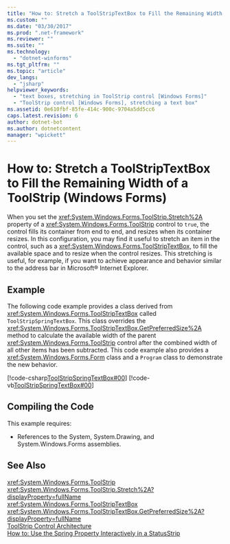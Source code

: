 ```yaml
---
title: "How to: Stretch a ToolStripTextBox to Fill the Remaining Width of a ToolStrip (Windows Forms)"
ms.custom: ""
ms.date: "03/30/2017"
ms.prod: ".net-framework"
ms.reviewer: ""
ms.suite: ""
ms.technology: 
  - "dotnet-winforms"
ms.tgt_pltfrm: ""
ms.topic: "article"
dev_langs: 
  - "jsharp"
helpviewer_keywords: 
  - "text boxes, stretching in ToolStrip control [Windows Forms]"
  - "ToolStrip control [Windows Forms], stretching a text box"
ms.assetid: 0e610fbf-85fe-414c-900c-9704a5dd5cc6
caps.latest.revision: 6
author: dotnet-bot
ms.author: dotnetcontent
manager: "wpickett"
---
```

# How to: Stretch a ToolStripTextBox to Fill the Remaining Width of a ToolStrip (Windows Forms)
When you set the <xref:System.Windows.Forms.ToolStrip.Stretch%2A> property of a <xref:System.Windows.Forms.ToolStrip> control to `true`, the control fills its container from end to end, and resizes when its container resizes. In this configuration, you may find it useful to stretch an item in the control, such as a <xref:System.Windows.Forms.ToolStripTextBox>, to fill the available space and to resize when the control resizes. This stretching is useful, for example, if you want to achieve appearance and behavior similar to the address bar in Microsoft® Internet Explorer.  
  
## Example  
 The following code example provides a class derived from <xref:System.Windows.Forms.ToolStripTextBox> called `ToolStripSpringTextBox`. This class overrides the <xref:System.Windows.Forms.ToolStripTextBox.GetPreferredSize%2A> method to calculate the available width of the parent <xref:System.Windows.Forms.ToolStrip> control after the combined width of all other items has been subtracted. This code example also provides a <xref:System.Windows.Forms.Form> class and a `Program` class to demonstrate the new behavior.  
  
 [!code-csharp[ToolStripSpringTextBox#00](../../../../samples/snippets/csharp/VS_Snippets_Winforms/ToolStripSpringTextBox/cs/ToolStripSpringTextBox.cs#00)]
 [!code-vb[ToolStripSpringTextBox#00](../../../../samples/snippets/visualbasic/VS_Snippets_Winforms/ToolStripSpringTextBox/vb/ToolStripSpringTextBox.vb#00)]  
  
## Compiling the Code  
 This example requires:  
  
-   References to the System, System.Drawing, and System.Windows.Forms assemblies.  
  
## See Also  
 <xref:System.Windows.Forms.ToolStrip>   
 <xref:System.Windows.Forms.ToolStrip.Stretch%2A?displayProperty=fullName>   
 <xref:System.Windows.Forms.ToolStripTextBox>   
 <xref:System.Windows.Forms.ToolStripTextBox.GetPreferredSize%2A?displayProperty=fullName>   
 [ToolStrip Control Architecture](../../../../docs/framework/winforms/controls/toolstrip-control-architecture.md)   
 [How to: Use the Spring Property Interactively in a StatusStrip](../../../../docs/framework/winforms/controls/how-to-use-the-spring-property-interactively-in-a-statusstrip.md)
